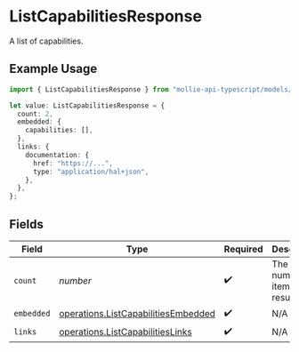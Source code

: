 # ListCapabilitiesResponse

A list of capabilities.

## Example Usage

```typescript
import { ListCapabilitiesResponse } from "mollie-api-typescript/models/operations";

let value: ListCapabilitiesResponse = {
  count: 2,
  embedded: {
    capabilities: [],
  },
  links: {
    documentation: {
      href: "https://...",
      type: "application/hal+json",
    },
  },
};
```

## Fields

| Field                                                                                      | Type                                                                                       | Required                                                                                   | Description                                                                                | Example                                                                                    |
| ------------------------------------------------------------------------------------------ | ------------------------------------------------------------------------------------------ | ------------------------------------------------------------------------------------------ | ------------------------------------------------------------------------------------------ | ------------------------------------------------------------------------------------------ |
| `count`                                                                                    | *number*                                                                                   | :heavy_check_mark:                                                                         | The number of items in this result set.                                                    | 2                                                                                          |
| `embedded`                                                                                 | [operations.ListCapabilitiesEmbedded](../../models/operations/listcapabilitiesembedded.md) | :heavy_check_mark:                                                                         | N/A                                                                                        |                                                                                            |
| `links`                                                                                    | [operations.ListCapabilitiesLinks](../../models/operations/listcapabilitieslinks.md)       | :heavy_check_mark:                                                                         | N/A                                                                                        |                                                                                            |